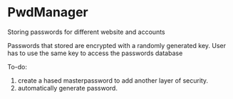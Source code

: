 # PwdManager
Storing passwords for different website and accounts

Passwords that stored are encrypted with a randomly generated key.  User has to use the same key to access the passwords database

To-do:
1. create a hased masterpassword to add another layer of security.
2. automatically generate password.